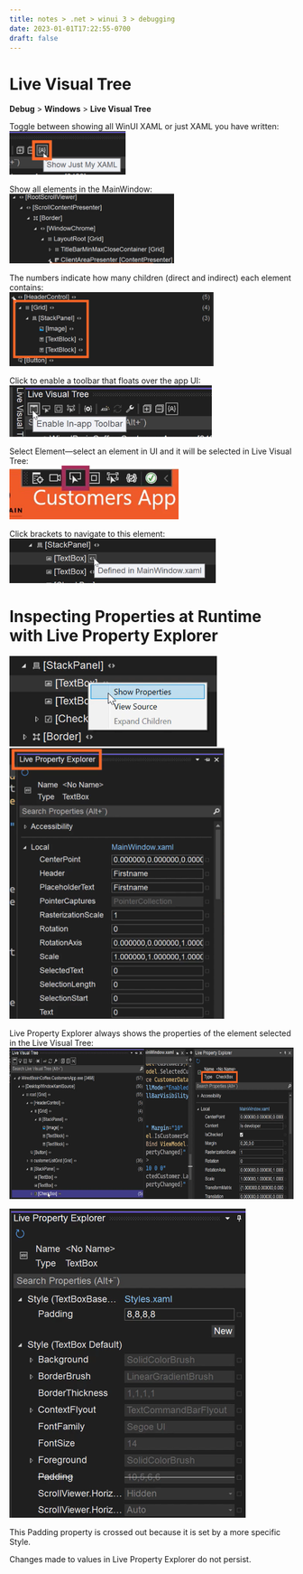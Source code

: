 ```yaml
---
title: notes > .net > winui 3 > debugging
date: 2023-01-01T17:22:55-0700
draft: false
---
```

# Live Visual Tree
**Debug** > **Windows** > **Live Visual Tree**

Toggle between showing all WinUI XAML or just XAML you have written:  
<img src="Debugging-image1.png" style="width:2.14167in;height:0.8in" />    

Show all elements in the MainWindow:  
<img src="Debugging-image2.png" style="width:3.04167in;height:1.28333in" />    

The numbers indicate how many children (direct and indirect) each element contains:  
<img src="Debugging-image3.png" style="width:3.775in;height:1.36667in" />    

Click to enable a toolbar that floats over the app UI:  
<img src="Debugging-image4.png" style="width:3.74167in;height:0.94167in" />  

Select Element—select an element in UI and it will be selected in Live Visual Tree:  
<img src="Debugging-image5.png" style="width:3.125in;height:0.99167in" />  

Click brackets to navigate to this element:  
<img src="Debugging-image6.png" style="width:3.81667in;height:0.825in" />  

# Inspecting Properties at Runtime with Live Property Explorer
<img src="Debugging-image7.png" style="width:3.83333in;height:1.66667in" />  

<img src="Debugging-image8.png" style="width:3.96667in;height:4.99167in" />  

Live Property Explorer always shows the properties of the element selected in the Live Visual Tree:  
<img src="Debugging-image9.png" style="width:6.99167in;height:2.78333in" />   

<img src="Debugging-image10.png" style="width:4.36667in;height:5.7in" />   

This Padding property is crossed out because it is set by a more specific Style.  

Changes made to values in Live Property Explorer do not persist.  